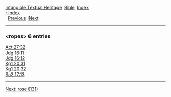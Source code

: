 [Intangible Textual Heritage](../../index)  [Bible](../index) 
[Index](index)   
[r Index](_r_)  
  [Previous](c09623)  [Next](c09625) 

------------------------------------------------------------------------

### &lt;ropes&gt; 6 entries

[Act 27:32](../kjv/act027.htm#032)  
[Jdg 16:11](../kjv/jdg016.htm#011)  
[Jdg 16:12](../kjv/jdg016.htm#012)  
[Kg1 20:31](../kjv/kg1020.htm#031)  
[Kg1 20:32](../kjv/kg1020.htm#032)  
[Sa2 17:13](../kjv/sa2017.htm#013)  

------------------------------------------------------------------------

[Next: rose (131)](c09625)
